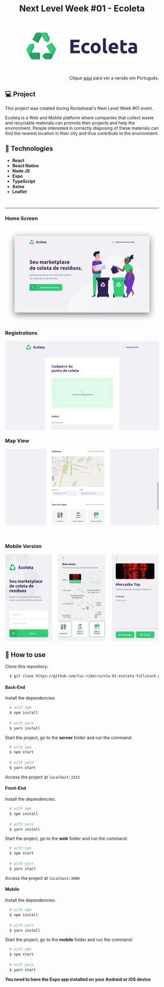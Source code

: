 <h1 align="center">
Next Level Week #01 - Ecoleta
<br>
<br>

  ![Ecoleta](https://github.com/luc-ribeiro/nlw-01-Ecoleta/blob/master/design/logo.png?raw=true)
</h1>
<br>

<div align="right">
  Clique <a href="https://github.com/luc-ribeiro/nlw-01-ecoleta-fullstack/blob/master/README-PTBR.md">aqui</a> para ver a versão em Português.
</div>

## 💻 Project
This project was created during Rocketseat's Next Level Week #01 event.

Ecoleta is a Web and Mobile platform where companies that collect waste and recyclable materials can promote their projects and help the environment.
People interested in correctly disposing of these materials can find the nearest location in their city and thus contribute to the environment.

## 🚀 Technologies

- **React**
- **React Native**
- **Node JS**
- **Expo**
- **TypeScript**
- **Axios**
- **Leaflet**

<br>
<hr>

### Home Screen
![Ecoleta](https://github.com/luc-ribeiro/nlw-01-Ecoleta/blob/master/design/tela0.png?raw=true)
<br>

### Registrations
![Ecoleta](https://github.com/luc-ribeiro/nlw-01-Ecoleta/blob/master/design/tela1.png?raw=true)
<br>

### Map View
![Ecoleta](https://github.com/luc-ribeiro/nlw-01-Ecoleta/blob/master/design/tela2.png?raw=true)
<br>
<br>
<br>

### Mobile Version
![Ecoleta](https://github.com/luc-ribeiro/nlw-01-Ecoleta/blob/master/design/mobile.png?raw=true)
<br>

## :page_facing_up: How to use

Clone this repository:

```sh
  $ git clone https://github.com/luc-ribeiro/nlw-01-ecoleta-fullstack.git
```

#### Back-End

Install the dependencies:

```sh
  # with npm
  $ npm install

  # with yarn
  $ yarn install
```

Start the project, go to the **server** folder and run the command:

```sh
  # with npm
  $ npm start

  # with yarn
  $ yarn start
```

Access the project at `localhost:3333`

#### Front-End

Install the dependencies:

```sh
  # with npm
  $ npm install

  # with yarn
  $ yarn install
```

Start the project, go to the **web** folder and run the command:

```sh
  # with npm
  $ npm start

  # with yarn
  $ yarn start
```

Access the project at `localhost:3000`

#### Mobile

Install the dependencies:

```sh
  # with npm
  $ npm install

  # with yarn
  $ yarn install
```

Start the project, go to the **mobile** folder and run the command:

```sh
  # with npm
  $ npm start

  # with yarn
  $ yarn start
```

**You need to have the Expo app installed on your Android or iOS device**
